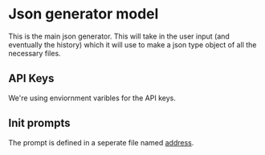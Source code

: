 # Json generator model

This is the main json generator. This will take in the user input (and eventually the history) which it will use to make a json type object of all the necessary files.

## API Keys

We're using enviornment varibles for the API keys.

## Init prompts

The prompt is defined in a seperate file named [address](./address.py). 